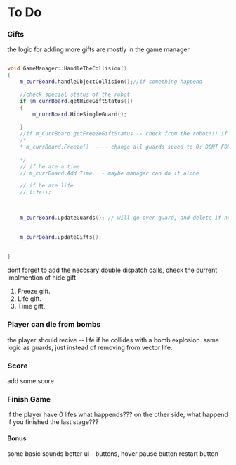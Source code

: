 # To Do


### Gifts
the logic for adding more gifts are mostly in the game manager

```cpp

void GameManager::HandleTheCollision()
{
	m_currBoard.handleObjectCollision();//if something happend

	//check special status of the robot
	if (m_currBoard.getHideGiftStatus())
	{
		m_currBoard.HideSingleGuard();
		
	}
	//if m_CurrBoard.getFreezeGiftStatus -- check from the robot!!! if he ate a freeze gift
	/*
	* m_currBoard.Freeze()  ---- change all guards speed to 0; DONT FORGET TO TIME AND return their speed to default values
	
	*/
	// if he ate a time 
	// m_currBoard.Add Time,  - maybe manager can do it alone

	// if he ate life
	// life++;
	


	m_currBoard.updateGuards(); // will go over guard, and delete if neeeded

	
	m_currBoard.updateGifts();
	
	
}
```

dont forget to add the neccsary double dispatch calls, check the current implmention of hide gift

1. Freeze gift.
2. Life gift.
3. Time gift.


### Player can die from bombs
the player should recive -- life if he collides with a bomb  explosion.
same logic as guards, just instead of removing from vector life.

### Score
add some score


### Finish Game
if the player have 0 lifes what happends???
on the other side, what happend if you finished the last stage???


#### Bonus
some basic sounds
better ui - buttons, hover
pause button
restart button


